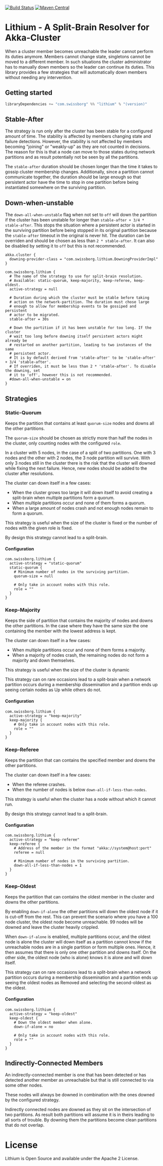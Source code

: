 [![Build Status](https://travis-ci.com/SwissBorg/lithium.svg?branch=master)](https://travis-ci.com/SwissBorg/lithium)
[![Maven Central](https://img.shields.io/maven-central/v/com.swissborg/lithium_2.12)](https://oss.sonatype.org/content/repositories/releases/com/swissborg/lithium_2.12/)

# Lithium - A Split-Brain Resolver for Akka-Cluster

When a cluster member becomes unreachable the leader cannot perform its 
duties anymore. Members cannot change state, singletons cannot be moved
to a different member. In such situations the cluster administrator has
to manually down members so the leader can continue its duties. This 
library provides a few strategies that will automatically down members 
without needing any intervention.

## Getting started

```scala
libraryDependencies += "com.swissborg" %% "lithium" % "(version)"
```

## Stable-After
The strategy is run only after the cluster has been stable for 
a configured amount of time. The stability is affected by members changing
state and failure detections. However, the stability is not affected by
members becoming "joining" or "weakly-up" as they are not counted in decisions.
The reason for this is that a node can move to those states during network 
partitions and as result potentially not be seen by all the partitions.

The `stable-after` duration should be chosen longer than the time it takes
to gossip cluster membership changes. Additionally, since a partition cannot
communicate together, the duration should be large enough so that persistent
actor have the time to stop in one partition before being instantiated somewhere 
on the surviving partition.

## Down-when-unstable

The `down-all-when-unstable` flag when not set to `off` will down the partition 
if the cluster has been unstable for longer than `stable-after + 3/4 * stable-after`.
This stops the situation where a persistent actor is started in the surviving 
partition before being stopped in its original partition because the `stable-after`
timeout in the original is never hit. The duration can be overriden and should be
chosen as less than `2 * stable-after`. It can also be disabled by setting it
to `off` but this is not recommended.

```hocon
akka.cluster {
  downing-provider-class = "com.swissborg.lithium.DowningProviderImpl"
}

com.swissborg.lithium {
  # The name of the strategy to use for split-brain resolution.
  # Available: static-quorum, keep-majority, keep-referee, keep-oldest.
  active-strategy = null

  # Duration during which the cluster must be stable before taking
  # action on the network-partition. The duration must chose large
  # enough to allow for membership events to be gossiped and persistent
  # actor to be migrated.
  stable-after = 30s
  
  # Down the partition if it has been unstable for too long. If the cluster
  # wait too long before downing itself persistent actors might already be
  # restarted on another partition, leading to two instances of the same
  # persistent actor.
  # It is by default derived from 'stable-after' to be 'stable-after' + 3/4 'stable-after'.
  # If overriden, it must be less than 2 * 'stable-after'. To disable the downing, set 
  # it to 'off', however this is not recommended.
  #down-all-when-unstable = on
}
```

## Strategies


### Static-Quorum
Keeps the partition that contains at least `quorum-size` nodes and downs
all the other partitions.

The `quorum-size` should be chosen as strictly more than half the nodes
in the cluster, only counting nodes with the configured `role`.

In a cluster with 5 nodes, in the case of a split of two partitions. One with 3 nodes
and the other with 2 nodes, the 3 node partition will survive. With only 3 nodes still
in the cluster there is the risk that the cluster will downed while fixing the next failure.
Hence, new nodes should be added to the cluster after resolutions.

The cluster can down itself in a few cases:
 * When the cluster grows too large it will down itself to avoid creating a split-brain when multiple partitions form a quorum. 
 * When multiple partitions occur and none of them forms a quorum. 
 * When a large amount of nodes crash and not enough nodes remain to form a quorum.

This strategy is useful when the size of the cluster is fixed or the number of nodes
with the given role is fixed.

By design this strategy cannot lead to a split-brain.

#### Configuration
```hocon
com.swissborg.lithium {
  active-strategy = "static-quorum"
  static-quorum {
    # Minimum number of nodes in the surviving partition.
    quorum-size = null
    
    # Only take in account nodes with this role.
    role = ""
  }
}
```

### Keep-Majority
Keeps the side of partition that contains the majority of nodes and downs
the other partitions. In the case where they have the same size the one 
containing the member with the lowest address is kept.

The cluster can down itself in a few cases:
 * When multiple partitions occur and none of them forms a majority.
 * When a majority of nodes crash, the remaining nodes do not form a majority and down themselves. 

This strategy is useful when the size of the cluster is dynamic

This strategy can on rare occasions lead to a split-brain when a network partition
occurs during a membership dissemination and a partition ends up seeing certain nodes
as Up while others do not.

#### Configuration
```hocon
com.swissborg.lithium {
  active-strategy = "keep-majority"
  keep-majority {
    # Only take in account nodes with this role.
    role = ""
  }
}
```

### Keep-Referee
Keeps the partition that can contains the specified member and downs the other
partitions.

The cluster can down itself in a few cases:
 * When the referee crashes.
 * When the number of nodes is below `down-all-if-less-than-nodes`. 

This strategy is useful when the cluster has a node without which it 
cannot run.

By design this strategy cannot lead to a split-brain.

#### Configuration
```hocon
com.swissborg.lithium {
  active-strategy = "keep-referee"
  keep-referee {
    # Address of the member in the format "akka://system@host:port"
    referee = null
    
    # Minimum number of nodes in the surviving partition.
    down-all-if-less-than-nodes = 1
  }
}
```

### Keep-Oldest
Keeps the partition that can contains the oldest member in the cluster and downs 
the other partitions.

By enabling `down-if-alone` the other partitions will down the oldest node if
it is cut-off from the rest. This can prevent the scenario where you have a 100
node cluster, the oldest node become unreachable. 99 nodes will be downed and 
leave the cluster heavily crippled.

When `down-if-alone` is enabled, multiple partitions occur, and the oldest node is alone 
the cluster will down itself as a partition cannot know if the unreachable nodes are in
a single partition or form multiple ones. Hence, it then assumes that there is only one
other partition and downs itself. On the other side, the oldest node (who is alone) knows
it is alone and will down itself.

This strategy can on rare occasions lead to a split-brain when a network partition
occurs during a membership dissemination and a partition ends up seeing the oldest 
nodes as Removed and selecting the second-oldest as the oldest.

#### Configuration

```hocon
com.swissborg.lithium {
  active-strategy = "keep-oldest"
  keep-oldest {
    # Down the oldest member when alone.
    down-if-alone = no
    
    # Only take in account nodes with this role.
    role = ""
  }
}
```

## Indirectly-Connected Members
An indirectly-connected member is one that has been detected or has detected 
another member as unreachable but that is still connected to via some other nodes.

These nodes will always be downed in combination with the ones downed by the 
configured strategy.

Indirectly connected nodes are downed as they sit on the intersection of two 
partitions. As result both partitions will assume it is in theirs leading to
all sorts of trouble. By downing them the partitions become clean partitions
that do not overlap.

# License
Lithium is Open Source and available under the Apache 2 License.
